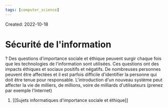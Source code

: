 ```yaml
---
tags: [computer_science] 
---
```

Created: 2022-10-18

# Sécurité de l'information
?
Des questions d'importance sociale et éthique peuvent surgir chaque fois que les technologies de l'information sont utilisées. Ces questions ont des impacts éthiques et sociaux positifs et négatifs. De nombreuses personnes peuvent être affectées et il est parfois difficile d'identifier la personne qui doit être tenue pour responsable. L'introduction d'un nouveau système peut affecter la vie de milliers, de millions, voire de milliards d'utilisateurs (prenez par exemple l'Internet)
<!--SR:!2023-06-27,131,210-->

1. [[Sujets informatiques d'importance sociale et éthique]]
